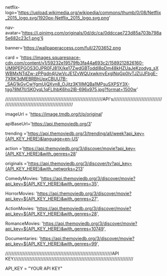 netflix-logo='https://upload.wikimedia.org/wikipedia/commons/thumb/0/08/Netflix_2015_logo.svg/1920px-Netflix_2015_logo.svg.png'

nav-avatar='https://i.pinimg.com/originals/0d/dc/ca/0ddccae723d85a703b798a5e682c23c1.png'§

banner='https://wallpaperaccess.com/full/2703652.png

card = 'https://images.squarespace-cdn.com/content/v1/59232e19579fb3fa44a693c2/1589212826160-UM9PEPGOS3OJPR0FJ81X/ke17ZwdGBToddI8pDm48kHZUaJeKzodyg_sXWBMxNTdZw-zPPgdn4jUwVcJE1ZvWQUxwkmyExglNqGp0IvTJZUJFbgE-7XRK3dMEBRBhUpxCBUU7B-_SAG1kGvCwYgmUjQXvn8_OJjtz3K1llMQBa1MPsuSXPSY3X-tgg78M7lI/SKOyqL1qFLIhbK6ho2lB-696x975.jpg?format=1500w'

//////////////////////////////////////////////////////////////API's//////////////////////////////////////////////////////////////////////////

imageUrl = 'https://image.tmdb.org/t/p/original'

apiBaseUrl='https://api.themoviedb.org/3'

trending ='https://api.themoviedb.org/3/trending/all/week?api_key={API_KEY_HERE}&language=en-US'

action ='https://api.themoviedb.org/3/discover/movie?api_key={API_KEY_HERE}&with_genres=28'

originals ='https://api.themoviedb.org/3/discover/tv?api_key={API_KEY_HERE}&with_networks=213'

ComedyMovies: 'https://api.themoviedb.org/3/discover/movie?api_key=${API_KEY_HERE}&with_genres=35',

HorrorMovies: 'https://api.themoviedb.org/3/discover/movie?api_key=${API_KEY_HERE}&with_genres=27',

ActionMovies: 'https://api.themoviedb.org/3/discover/movie?api_key=${API_KEY_HERE}&with_genres=28',

RomanceMovies: 'https://api.themoviedb.org/3/discover/movie?api_key=${API_KEY_HERE}&with_genres=10749',

Documentaries: 'https://api.themoviedb.org/3/discover/movie?api_key=${API_KEY_HERE}&with_genres=99',

////////////////////////////////////////////////////////////////////API KEY////////////////////////////////////////////////////////////////////////////

API_KEY = "YOUR API KEY"